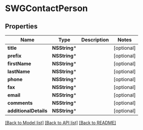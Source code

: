 # SWGContactPerson

## Properties
Name | Type | Description | Notes
------------ | ------------- | ------------- | -------------
**title** | **NSString*** |  | [optional] 
**prefix** | **NSString*** |  | [optional] 
**firstName** | **NSString*** |  | [optional] 
**lastName** | **NSString*** |  | [optional] 
**phone** | **NSString*** |  | [optional] 
**fax** | **NSString*** |  | [optional] 
**email** | **NSString*** |  | [optional] 
**comments** | **NSString*** |  | [optional] 
**additionalDetails** | **NSString*** |  | [optional] 

[[Back to Model list]](../README.md#documentation-for-models) [[Back to API list]](../README.md#documentation-for-api-endpoints) [[Back to README]](../README.md)


